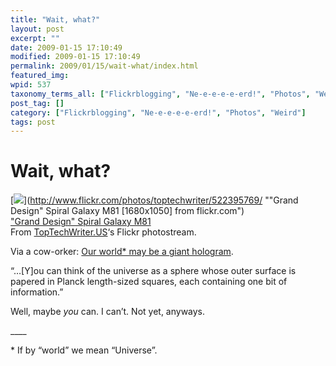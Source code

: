 ```yaml
---
title: "Wait, what?"
layout: post
excerpt: ""
date: 2009-01-15 17:10:49
modified: 2009-01-15 17:10:49
permalink: 2009/01/15/wait-what/index.html
featured_img: 
wpid: 537
taxonomy_terms_all: ["Flickrblogging", "Ne-e-e-e-e-erd!", "Photos", "Weird"]
post_tag: []
category: ["Flickrblogging", "Ne-e-e-e-e-erd!", "Photos", "Weird"]
tags: post
---
```


# Wait, what?

[![](http://farm1.static.flickr.com/240/522395769_d6b1686922_m.jpg)](http://www.flickr.com/photos/toptechwriter/522395769/ ""Grand Design" Spiral Galaxy M81 [1680x1050] from flickr.com")  
["Grand Design" Spiral Galaxy M81](http://www.flickr.com/photos/toptechwriter/522395769/)  
From [TopTechWriter.US](http://www.flickr.com/people/toptechwriter/)‘s Flickr photostream.

Via a cow-orker: [Our world\* may be a giant hologram](http://www.newscientist.com/article/mg20126911.300-our-world-may-be-a-giant-hologram.html).

“…\[Y\]ou can think of the universe as a sphere whose outer surface is papered in Planck length-sized squares, each containing one bit of information.”

Well, maybe *you* can. I can’t. Not yet, anyways.

\_\_\_\_

\* If by “world” we mean “Universe”.
